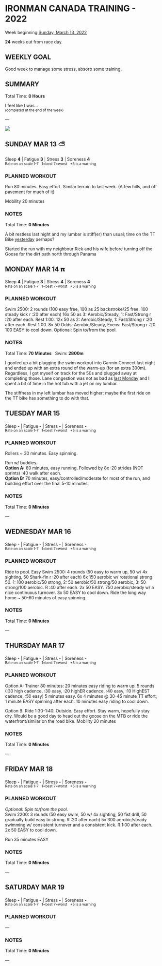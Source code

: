 # IRONMAN CANADA TRAINING - 2022
Week beginning [Sunday, March 13, 2022](javascript:flick('sun');)

**24** weeks out from race day.

## WEEKLY GOAL
Good week to manage some stress, absorb some training.

## SUMMARY
Total Time: **0 Hours**

I feel like I was...
<br /><sup>(completed at the end of the week)</sup>

&mdash;

![](/assets/jpg/II-9x550.jpeg)

## SUNDAY MAR 13 ⛅️
Sleep **4** | Fatigue **3** | Stress **3** | Soreness **4**
<sup><br />Rate on an scale 1-7 &nbsp; 1=best 7=worst &nbsp; +5 is a warning</sup>

### PLANNED WORKOUT
Run 80 minutes. Easy effort. Similar terrain to last week. (A few hills, and off pavement for much of it)

Mobility 20 minutes

### NOTES
Total Time: **0 Minutes**

A bit restless last night and my lumbar is stiff(er) than usual; time on the TT Bike [yesterday](ironman2022-25weeksout?sat) perhaps?

Started the run with my neighbour Rick and his wife before turning off the Goose for the dirt path north through Panama 
<!---->
## MONDAY MAR 14 &#120529;
Sleep **4** | Fatigue **3** | Stress **4** | Soreness **4**
<sup><br />Rate on an scale 1-7 &nbsp; 1=best 7=worst &nbsp; +5 is a warning</sup>

### PLANNED WORKOUT
Swim 2500: 
2 rounds (100 easy free, 100 as 25 backstroke/25 free, 100 steady kick r :20 after each)
16x 50 as 3: Aerobic/Steady, 1: Fast/Strong r :20 after each. 
Rest 1:00. 
12x 50 as 2: Aerobic/Steady, 1: Fast/Strong r :20 after each. 
Rest 1:00. 
8x 50 Odds: Aerobic/Steady, Evens: Fast/Strong r :20. 
100 EASY to cool down.
Optional: Spin to/from the pool.

### NOTES
Total Time: **70 Minutes** &nbsp; Swim: **2800m**

I goofed up a bit plugging the swim workout into Garmin Connect last night and ended up with an extra round of the warm-up (for an extra 300m).  Regardless, I got myself on track for the 50s and plugged away at completing those.  Lane congestion was not as bad as [last Monday](ironman2022-25weeksout?mon) and I spent a bit of time in the hot tub with a jet on my lumbar.

The stiffness in my left lumbar has moved higher; maybe the first ride on the TT bike has something to do with that.

<!---->
## TUESDAY MAR 15
Sleep **-** | Fatigue **-** | Stress **-** | Soreness **-**
<sup><br />Rate on an scale 1-7 &nbsp; 1=best 7=worst &nbsp; +5 is a warning</sup>

### PLANNED WORKOUT
Rollers ~ 30 minutes. Easy spinning.

Run w/ buddies.   
**Option A:** 60 minutes, easy running. Followed by 8x :20 strides (NOT sprints) :40 walk after each.    
**Option B:** 70 minutes, easy/controlled/moderate for most of the run, and building effort over the final 5-10 minutes.

### NOTES
Total Time: **0 Minutes**

&mdash;  

<!---->
## WEDNESDAY MAR 16
Sleep **-** | Fatigue **-** | Stress **-** | Soreness **-**
<sup><br />Rate on an scale 1-7 &nbsp; 1=best 7=worst &nbsp; +5 is a warning</sup>

### PLANNED WORKOUT
Ride to pool. Easy
Swim 2500: 
4 rounds (50 easy to warm up, 50 w/ 4x sighting, 50 Shark-fin r :20 after each)
6x 150 aerobic w/ rotational strong 50. 1: 100 aerobic/50 strong, 2: 50 aerobic/50 strong/50 aerobic, 3: 50 strong/100 aerobic. R :40 after each. 
2x 50 EASY. 
750 aerobic/steady w/ a nice continuous turnover. 
3x 50 EASY to cool down. 
Ride the long way home ~ 50-60 minutes of easy spinning.

### NOTES
Total Time: **0 Minutes**

&mdash;  

<!---->
## THURSDAY MAR 17
Sleep **-** | Fatigue **-** | Stress **-** | Soreness **-**
<sup><br />Rate on an scale 1-7 &nbsp; 1=best 7=worst &nbsp; +5 is a warning</sup>

### PLANNED WORKOUT
Option A: Trainer 80 minutes: 
20 minutes easy riding to warm up.
5 rounds (:30 high cadence, :30 easy, :20 highER cadence, :40 easy, :10 HighEST cadence, :50 easy) 
5 minutes easy. 
6x 4 minutes @ 30-45 minute TT effort, 1 minute EASY spinning after each. 
10 minutes easy riding to cool down.

Option B: Ride 1:30-1:40. Outside. Easy effort. Stay warm, hopefully stay dry. Would be a good day to head out the goose on the MTB or ride the waterfront/similar on the road bike. 
Mobility 20 minutes

### NOTES
Total Time: **0 Minutes**

&mdash;  

<!---->
## FRIDAY MAR 18
Sleep **-** | Fatigue **-** | Stress **-** | Soreness **-**
<sup><br />Rate on an scale 1-7 &nbsp; 1=best 7=worst &nbsp; +5 is a warning</sup>

### PLANNED WORKOUT
_Optional: Spin to/from the pool._   
Swim 2200: 
3 rounds (50 easy swim, 50 w/ 4x sighting, 50 fist drill, 50 gradually build easy to strong. R :20 after each)
5x 300 aerobic/steady swimming w/ consistent turnover and a consistent kick. R 1:00 after each.
2x 50 EASY to cool down.

Run 35 minutes EASY

### NOTES
Total Time: **0 Minutes**

&mdash;  

<!---->
## SATURDAY MAR 19
Sleep **-** | Fatigue **-** | Stress **-** | Soreness **-**
<sup><br />Rate on an scale 1-7 &nbsp; 1=best 7=worst &nbsp; +5 is a warning</sup>

### PLANNED WORKOUT
&mdash;  

### NOTES
Total Time: **0 Minutes**

&mdash;  
